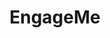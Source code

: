 ---
layout: page
title: EngageMe
description: Student engagement assessment for multi-modality dataset using machine learning and neuropsychological tests.
img: assets/img/engageme.png
redirect: https://link.springer.com/chapter/10.1007/978-3-031-36336-8_23
importance: 3
category: work
---